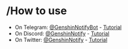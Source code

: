 # /How to use

- On Telegram: [@GenshinNotifyBot](https://t.me/GenshinNotifyBot) - [Tutorial](telegram.md)
- On Discord: [@GenshinNotify](https://discord.com/oauth2/authorize?client_id=813534602228269066&permissions=257088&scope=bot) - [Tutorial](discord.md)
- On Twitter: [@GenshinNotify](https://twitter.com/GenshinNotify) - [Tutorial](twitter.md)
